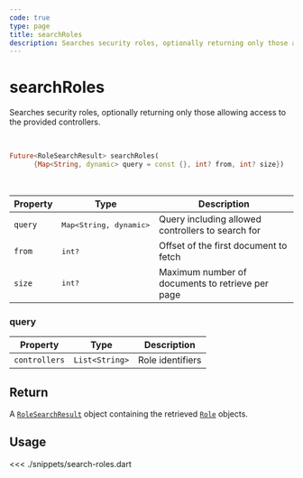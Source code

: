 ```yaml
---
code: true
type: page
title: searchRoles
description: Searches security roles, optionally returning only those allowing access to the provided controllers.
---
```


# searchRoles

Searches security roles, optionally returning only those allowing access to the provided controllers.

<br />

```dart
Future<RoleSearchResult> searchRoles(
      {Map<String, dynamic> query = const {}, int? from, int? size})
```

<br />

| Property | Type | Description |
|--- |--- |--- |
| `query` | <pre>Map<String, dynamic></pre> | Query including allowed controllers to search for |
| `from`     | <pre>int?</pre>     | Offset of the first document to fetch    |
| `size`     | <pre>int?</pre>    | Maximum number of documents to retrieve per page |

### query

| Property | Type | Description |
| --- | --- | --- |
| `controllers` | `List<String>` | Role identifiers |

## Return

A [`RoleSearchResult`](sdk/dart/2/core-classes/search-result) object containing the retrieved [`Role`](/sdk/dart/3/core-classes/role) objects.

## Usage

<<< ./snippets/search-roles.dart
